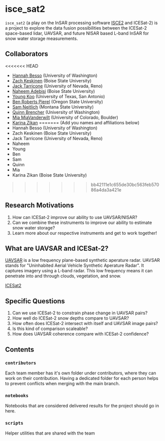 # isce_sat2

`isce_sat2` (a play on the InSAR processing software [ISCE2](https://github.com/isce-framework/isce2) and ICESat-2) is a project to explore the data fusion possibilities between the ICESat-2 space-based lidar, UAVSAR, and future NISAR based L-band InSAR for snow water storage measurements. 

## Collaborators
<<<<<<< HEAD

- [Hannah Besso](https://github.com/bessoh2) (University of Washington)
- [Zach Keskinen](https://github.com/ZachKeskinen) (Boise State University)
- [Jack Tarricone](https://github.com/jacktarricone) (University of Nevada, Reno)
- [Naheem Adebisi](https://github.com/Surfix) (Boise State University)
- [Young Koo](https://github.com/YoungHyunKoo) (University of Texas, San Antonio)
- [Ben Roberts Pierel](https://github.com/brobertspierel) (Oregon State University)
- [Sam Neitlich](https://github.com/samsamsam34) (Montana State University)
- [Quinn Brencher](https://github.com/gbrencher) (University of Washington)
- [Mia MiaVanderwilt](https://github.com/MiaVanderwilt) (University of Colorado, Boulder)
- [Karina Zikan](https://github.com/khzikan)
=======
(Add you names and affiliations below)
- Hannah Besso (University of Washington)
- Zach Keskinen (Boise State University)
- Jack Tarricone (University of Nevada, Reno)
- Naheem
- Young
- Ben
- Sam
- Quinn
- Mia
- Karina Zikan (Boise State University)
>>>>>>> bb42111e1c655de30bc563feb57086a4da3a421e

## Research Motivations

1. How can ICESat-2 improve our ability to use UAVSAR/NISAR?
2. Can we combine these instruments to improve our ability to estimate snow water storage?
3. Learn more about our respective instruments and get to work together!

## What are UAVSAR and ICESat-2?

[UAVSAR](https://uavsar.jpl.nasa.gov/education/what-is-uavsar.html) is a low frequency plane-based synthetic aperature radar. UAVSAR stands for "Uninhabited Aerial Vehicle Synthetic Aperature Radar". It captures imagery using a L-band radar. This low frequency means it can penetrate into and through clouds, vegetation, and snow.

[ICESat2](https://icesat-2.gsfc.nasa.gov/) 

## Specific Questions

1. Can we use ICESat-2 to constrain phase change in UAVSAR pairs?
2. How well do ICESat-2 snow depths compare to UAVSAR?
3. How often does ICESat-2 intersect with itself and UAVSAR image pairs?
4. Is this kind of comparison scaleable?
5. How does UAVSAR coherence compare with ICESat-2 confidence?


## Contents

### `contributors`
Each team member has it's own folder under contributors, where they can work on their contribution. Having a dedicated folder for each person helps to prevent conflicts when merging with the main branch.

### `notebooks`
Notebooks that are considered delivered results for the project should go in here.

### `scripts`
Helper utilities that are shared with the team
